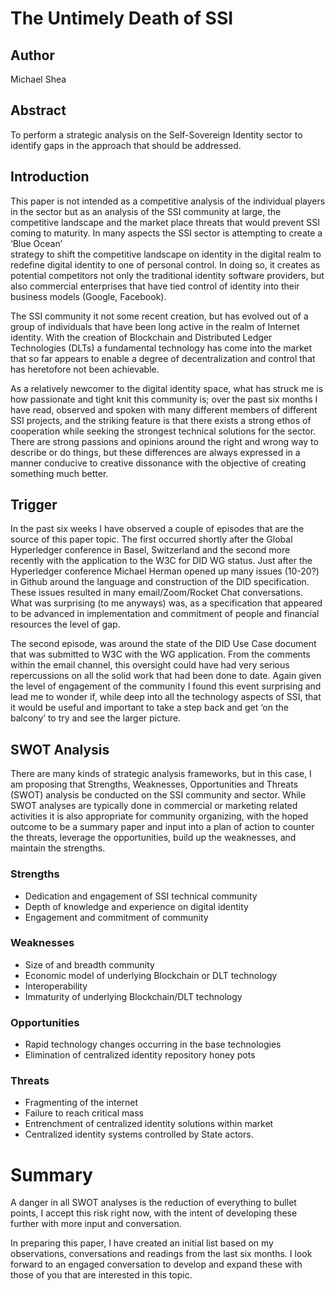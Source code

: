 # The Untimely Death of SSI

## Author

Michael Shea

## Abstract

To perform a strategic analysis on the Self-Sovereign Identity sector to identify gaps in the approach that 
should be addressed.

## Introduction

This paper is not intended as a competitive analysis of the individual players in the sector but as an 
analysis of the SSI community at large, the competitive landscape and the market place threats that would 
prevent SSI coming to maturity.  In many aspects the SSI sector is attempting to create a ‘Blue Ocean’  
strategy to shift the competitive landscape on identity in the digital realm to redefine digital identity 
to one of personal control.  In doing so, it creates as potential competitors not only the traditional identity 
software providers, but also commercial enterprises that have tied control of identity into their 
business models (Google, Facebook).

The SSI community it not some recent creation, but has evolved out of a group of individuals that have 
been long active in the realm of Internet identity.  With the creation of Blockchain and Distributed 
Ledger Technologies (DLTs) a fundamental technology has come into the market that so far appears to enable 
a degree of decentralization and control that has heretofore not been achievable. 

As a relatively newcomer to the digital identity space, what has struck me is how passionate and tight knit 
this community is; over the past six months I have read, observed and spoken with many different members of 
different SSI projects, and the striking feature is that there exists a strong ethos of cooperation while 
seeking the strongest technical solutions for the sector.  There are strong passions and opinions around the 
right and wrong way to describe or do things, but these differences are always expressed in a manner conducive 
to creative dissonance with the objective of creating something much better.

## Trigger

In the past six weeks I have observed a couple of episodes that are the source of this paper topic.  The first 
occurred shortly after the Global Hyperledger conference in Basel, Switzerland and the second more recently with 
the application to the W3C for DID WG status.  Just after the Hyperledger conference Michael Herman opened up 
many issues (10-20?) in Github around the language and construction of the DID specification.   These issues 
resulted in many email/Zoom/Rocket Chat conversations.  What was surprising (to me anyways) was, as a specification 
that appeared to be advanced in implementation and commitment of people and financial resources the level of gap.

The second episode, was around the state of the DID Use Case document that was submitted to W3C with the 
WG application.  From the comments within the email channel, this oversight could have had very serious repercussions 
on all the solid work that had been done to date.  Again given the level of engagement of the community I found 
this event surprising and lead me to wonder if, while deep into all the technology aspects of SSI, that it would 
be useful and important to take a step back and get ‘on the balcony’ to try and see the larger picture.  

## SWOT Analysis

There are many kinds of strategic analysis frameworks, but in this case, I am proposing that Strengths, Weaknesses, 
Opportunities and Threats (SWOT) analysis be conducted on the SSI community and sector.  While SWOT analyses are 
typically done in commercial or marketing related activities it is also appropriate for community organizing, with 
the hoped outcome to be a summary paper and input into a plan of action to counter the threats, leverage the 
opportunities, build up the weaknesses, and maintain the strengths.

### Strengths
-	Dedication and engagement of SSI technical community
-	Depth of knowledge and experience on digital identity 
-	Engagement and commitment of community

### Weaknesses
-	Size of and breadth community
-	Economic model of underlying Blockchain or DLT technology
-	Interoperability
-	Immaturity of underlying Blockchain/DLT technology

### Opportunities
-	Rapid technology changes occurring in the base technologies
-	Elimination of centralized identity repository honey pots

### Threats
-	Fragmenting of the internet 
-	Failure to reach critical mass
-	Entrenchment of centralized identity solutions within market
-	Centralized identity systems controlled by State actors.

# Summary 

A danger in all SWOT analyses is the reduction of everything to bullet points, I accept this risk right now, 
with the intent of developing these further with more input and conversation.

In preparing this paper, I have created an initial list based on my observations, conversations and readings 
from the last six months.  I look forward to an engaged conversation to develop and expand these with those of 
you that are interested in this topic.


